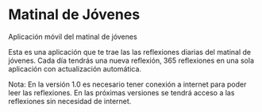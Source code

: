 Matinal de Jóvenes
===========

Aplicación móvil del matinal de jóvenes

Esta es una aplicación que te trae las las reflexiones diarias del matinal de jóvenes.
Cada día tendrás una nueva reflexión, 365 reflexiones en una sola aplicación con actualización automática.

Nota: En la versión 1.0 es necesario tener conexión a internet para poder leer las reflexiones. En las próximas versiones se tendrá acceso a las reflexiones sin necesidad de internet.
